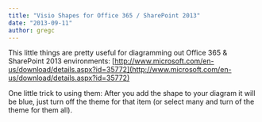 ```yaml
---
title: "Visio Shapes for Office 365 / SharePoint 2013"
date: "2013-09-11"
author: gregc
---
```


This little things are pretty useful for diagramming out Office 365 & SharePoint 2013 environments: [http://www.microsoft.com/en-us/download/details.aspx?id=35772](http://www.microsoft.com/en-us/download/details.aspx?id=35772)

One little trick to using them: After you add the shape to your diagram it will be blue, just turn off the theme for that item (or select many and turn of the theme for them all).

